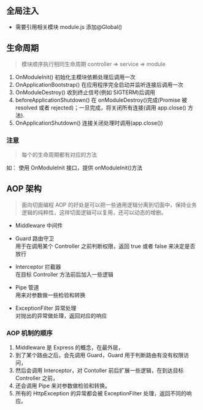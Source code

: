 ## 全局注入

- 需要引用相关模块 module.js 添加@Global()

## 生命周期

> 模块顺序执行相同生命周期 controller => service => module

1. OnModuleInit() 初始化主模块依赖处理后调用一次
2. OnApplicationBootstrap() 在应用程序完全启动并监听连接后调用一次
3. OnModuleDestroy() 收到终止信号(例如 SIGTERM)后调用
4. beforeApplicationShutdown() 在 onModuleDestroy()完成(Promise 被 resolved 或者 rejected)；一旦完成，将关闭所有连接(调用 app.close() 方法).
5. OnApplicationShutdown() 连接关闭处理时调用(app.close())

### 注意

> 每个的生命周期都有对应的方法

如： 使用 OnModuleInit 接口，提供 onModuleInit()方法

## AOP 架构

> 面向切面编程
> AOP 的好处是可以把一些通用逻辑分离到切面中，保持业务逻辑的纯粹性，这样切面逻辑可以复用，还可以动态的增删。

- Middleware 中间件

- Guard 路由守卫  
  用于在调用某个 Controller 之前判断权限，返回 true 或者 false 来决定是否放行

- Interceptor 拦截器  
  在目标 Controller 方法前后加入一些逻辑

- Pipe 管道  
  用来对参数做一些检验和转换

- ExceptionFilter 异常处理  
  对抛出的异常做处理，返回对应的响应

### AOP 机制的顺序

1. Middleware 是 Express 的概念，在最外层，
2. 到了某个路由之后，会先调用 Guard，Guard 用于判断路由有没有权限访问，
3. 然后会调用 Interceptor，对 Contoller 前后扩展一些逻辑，在到达目标 Controller 之前，
4. 还会调用 Pipe 来对参数做检验和转换。
5. 所有的 HttpException 的异常都会被 ExceptionFilter 处理，返回不同的响应。
